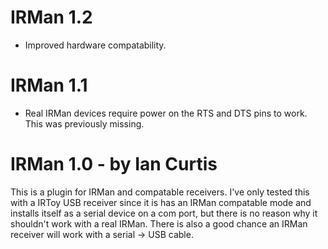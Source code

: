 IRMan 1.2
=========

- Improved hardware compatability.

IRMan 1.1
=========

- Real IRMan devices require power on the RTS and DTS pins to work. This was previously missing.

IRMan 1.0 - by Ian Curtis
=========

This is a plugin for IRMan and compatable receivers. I've only tested this with a IRToy USB receiver
since it is has an IRMan compatable mode and installs itself as a serial device on a com port, but there
is no reason why it shouldn't work with a real IRMan. There is also a good chance an IRMan receiver will 
work with a serial -> USB cable.

